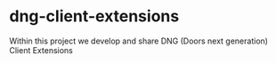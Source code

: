 # dng-client-extensions
Within this project we develop and share DNG (Doors next generation) Client Extensions
